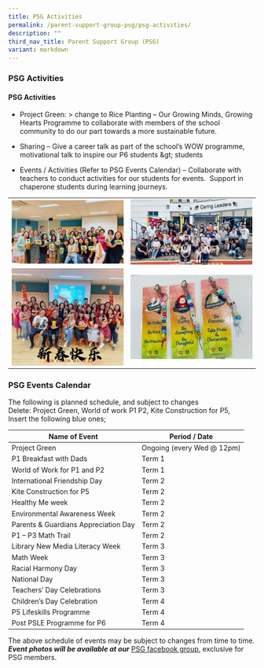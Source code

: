 ```yaml
---
title: PSG Activities
permalink: /parent-support-group-psg/psg-activities/
description: ""
third_nav_title: Parent Support Group (PSG)
variant: markdown
---
```

### PSG Activities

#### PSG Activities



* Project Green: &gt; change to Rice Planting – Our Growing Minds, Growing Hearts Programme to collaborate with members of the school community to do our part towards a more sustainable future.

* Sharing – Give a career talk as part of the school’s WOW programme, motivational talk to inspire our P6 students \&gt; students

* Events / Activities (Refer to PSG Events Calendar) – Collaborate with teachers to conduct activities for our students for events.&nbsp; Support in chaperone students during learning journeys.


| | | 
| --- | --- |
| ![](/images/PSG1.jpg) | ![](/images/PSG_2.jpg) |
| ![](/images/PSG_3.jpg) | ![](/images/PSG_4.jpg) | 





### PSG Events Calendar

The following is planned schedule, and subject to changes  
Delete: Project Green, World of work P1 P2, Kite Construction for P5,  
Insert the following blue ones;


| Name of Event | Period / Date |
| --- | --- |
| Project Green | Ongoing (every Wed @ 12pm) |
| P1 Breakfast with Dads | Term 1 |
| World of Work for P1 and P2 | Term 1 |
| International Friendship Day | Term 2 |
| Kite Construction for P5 | Term 2 |
| Healthy Me week | Term 2 |
| Environmental Awareness Week | Term 2 |
| Parents &amp; Guardians Appreciation Day | Term 2 |
| P1 – P3 Math Trail | Term 2 |
| Library New Media Literacy Week | Term 3 |
| Math Week | Term 3 |
| Racial Harmony Day | Term 3 |
| National Day | Term 3 |
| Teachers’ Day Celebrations | Term 3 |
| Children’s Day Celebration | Term 4 |
| P5 Lifeskills Programme | Term 4 |
| Post PSLE Programme for P6 | Term 4 |

The above schedule of events may be subject to changes from time to time. <br>
**_Event photos will be available at our_**&nbsp;[PSG facebook group](https://www.facebook.com/groups/ynpspsg/),&nbsp;exclusive for PSG members.